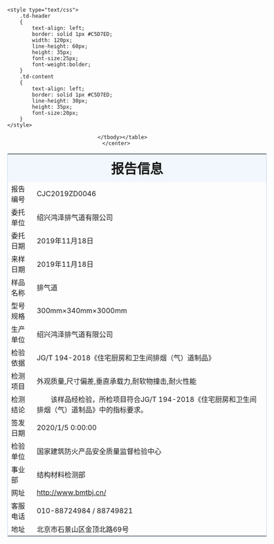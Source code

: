 <!DOCTYPE html PUBLIC "-//W3C//DTD HTML 4.01 Transitional//EN" "http://www.w3.org/TR/html4/loose.dtd">
<!-- saved from url=(0079)http://www.bmtbj.cn/clientcenter/Report/New/CJCZD/TmV3X0NKQzIwMTlaRDAwNDY=.html -->
<html xmlns="http://www.w3.org/1999/xhtml"><head><meta http-equiv="Content-Type" content="text/html; charset=UTF-8">
    <title>报告验证</title>
    
    <style type="text/css">
        .td-header
        {
            text-align: left;
            border: solid 1px #C5D7ED;
            width: 120px;
            line-height: 60px;
            height: 35px;
			font-size:25px;
			font-weight:bolder;
        }
        .td-content
        {
            text-align: left;
            border: solid 1px #C5D7ED;
            line-height: 30px;
            height: 35px;
			font-size:20px;
        }
    </style>
<script type="text/javascript">
    </script>
</head>
<body>
    <center>
        <table style="border: solid 1px #C5D7ED; width: 600px;">
            <tbody><tr>
                <th colspan="2" style="background-color: #F1F7FC; line-height: 50px; height: 50px;font-size:30px;">
                    报告信息
                </th>
            </tr>
            <tr><td class="td-header">报告编号</td><td class="td-content">CJC2019ZD0046</td></tr>
<tr><td class="td-header">委托单位</td><td class="td-content">绍兴鸿泽排气道有限公司</td></tr>
<tr><td class="td-header">委托日期</td><td class="td-content">2019年11月18日</td></tr>
<tr><td class="td-header">来样日期</td><td class="td-content">2019年11月18日</td></tr>
<tr><td class="td-header">样品名称</td><td class="td-content">排气道</td></tr>
<tr><td class="td-header">型号规格</td><td class="td-content">300mm×340mm×3000mm</td></tr>
<tr><td class="td-header">生产单位</td><td class="td-content">绍兴鸿泽排气道有限公司</td></tr>
<tr><td class="td-header">检验依据</td><td class="td-content">JG/T 194-2018《住宅厨房和卫生间排烟（气）道制品》</td></tr>
<tr><td class="td-header">检测项目</td><td class="td-content">外观质量,尺寸偏差,垂直承载力,耐软物撞击,耐火性能</td></tr>
<tr><td class="td-header">检测结论</td><td class="td-content">　　该样品经检验，所检项目符合JG/T 194-2018《住宅厨房和卫生间排烟（气）道制品》中的指标要求。</td></tr>
<tr><td class="td-header">签发日期</td><td class="td-content">2020/1/5 0:00:00</td></tr>
<tr><td class="td-header">检验单位</td><td class="td-content">国家建筑防火产品安全质量监督检验中心</td></tr>
<tr><td class="td-header">事业部</td><td class="td-content">结构材料检测部</td></tr>
<tr><td class="td-header">网址</td><td class="td-content"><a href="http://www.bmtbj.cn/">http://www.bmtbj.cn/</a></td></tr>
<tr><td class="td-header">客服电话</td><td class="td-content">010-88724984 / 88749821</td></tr>
<tr><td class="td-header">地址</td><td class="td-content">北京市石景山区金顶北路69号</td></tr>

        </tbody></table>
    </center>
    

</body><div> </div></html>
